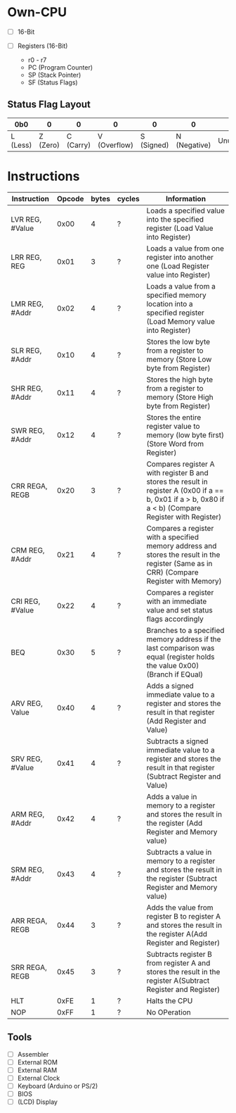 # Own-CPU

- [ ] 16-Bit

- [ ] Registers (16-Bit)
    - r0 - r7
    - PC (Program Counter)
    - SP (Stack Pointer)
    - SF (Status Flags)

Status Flag Layout
---

|0b0 | 0 | 0 | 0 | 0 | 0 | 0 | 0
|----|---|---|---|---|---|---|---
| L (Less) | Z (Zero) | C (Carry) | V (Overflow) | S (Signed) | N (Negative) | Unused | Unused



Instructions
=

| Instruction | Opcode | bytes | cycles | Information 
| ------------|--------|-------|--------|------------
| LVR REG, #Value| 0x00   | 4     | ?      | Loads a specified value into the specified register (Load Value into Register)
| LRR REG, REG | 0x01 | 3     | ?      | Loads a value from one register into another one (Load Register value into Register)
| LMR REG, #Addr | 0x02 | 4     | ?     | Loads a value from a specified memory location into a specified register (Load Memory value into Register)
| SLR REG, #Addr  | 0x10 | 4   | ?      | Stores the low byte from a register to memory (Store Low byte from Register)
| SHR REG, #Addr | 0x11 | 4    | ?      | Stores the high byte from a register to memory (Store High byte from Register)
| SWR REG, #Addr | 0x12 | 4    | ?      | Stores the entire register value to memory (low byte first) (Store Word from Register)
| CRR REGA, REGB | 0x20 | 3    | ?      | Compares register A with register B and stores the result in register A (0x00 if a == b, 0x01 if a > b, 0x80 if a < b) (Compare Register with Register)
| CRM REG, #Addr | 0x21 | 4    | ?      | Compares a register with a specified memory address and stores the result in the register (Same as in CRR) (Compare Register with Memory)
| CRI REG, #Value | 0x22 | 4   | ?      | Compares a register with an immediate value and set status flags accordingly
| BEQ        | 0x30    | 5     | ?      | Branches to a specified memory address if the last comparison was equal (register holds the value 0x00) (Branch if EQual) 
| ARV REG, Value | 0x40 | 4    | ?      | Adds a signed immediate value to a register and stores the result in that register (Add Register and Value)
| SRV REG, #Value | 0x41 | 4   | ?      | Subtracts a signed immediate value to a register and stores the result in that register (Subtract Register and Value)
| ARM REG, #Addr | 0x42 | 4    | ?      | Adds a value in memory to a register and stores the result in the register (Add Register and Memory value) 
| SRM REG, #Addr | 0x43 | 4    | ?      | Subtracts a value in memory to a register and stores the result in the register (Subtract Register and Memory value) 
| ARR REGA, REGB | 0x44 | 3    | ?      | Adds the value from register B to register A and stores the result in the register A(Add Register and Register) 
| SRR REGA, REGB | 0x45 | 3    | ?      | Subtracts register B from register A and stores the result in the register A(Subtract Register and Register) 
| HLT            | 0xFE | 1    | ?      | Halts the CPU
| NOP            | 0xFF | 1    | ?      | No OPeration


Tools
-

- [ ] Assembler
- [ ] External ROM
- [ ] External RAM
- [ ] External Clock
- [ ] Keyboard (Arduino or PS/2)
- [ ] BIOS
- [ ] (LCD) Display
